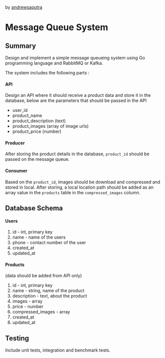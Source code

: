 by [andrewsaputra](https://github.com/andrewsaputra)

# Message Queue System

## Summary

Design and implement a simple  message queueing system using Go programming language and RabbitMQ or Kafka.

The system includes the following parts :

#### API
Design an API where it should receive a product data and store it in the database, below are the parameters that should be passed in the API

- user_id
- product_name
- product_description (text)
- product_images (array of image urls)
- product_price (number)

#### Producer
After storing the product details in the database, `product_id` should be passed on the message queue.


#### Consumer
Based on the `product_id`, images should be download and compressed and stored in local. After storing, a local location path should be added as an array value in the `products` table in the `compressed_images` column.

## Database Schema

#### Users

1. id - int, primary key
2. name - name of the users
3. phone - contact number of the user
6. created_at
7. updated_at 

#### Products
(data should be added from API only)

1. id - int, primary key
2. name - string, name of the product
3. description - text, about the product
4. images - array
5. price - number
6. compressed_images - array
7. created_at
8. updated_at

## Testing
Include unit tests, integration and benchmark tests.
